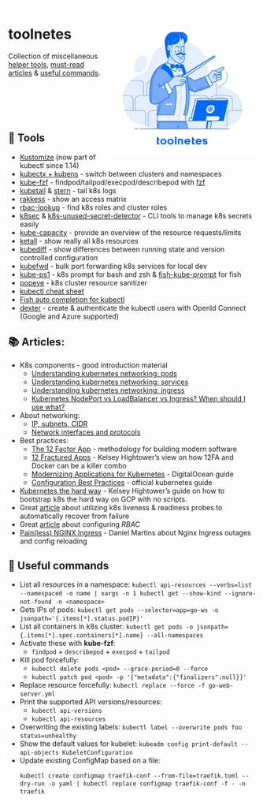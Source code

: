 <img src="assets/toolnetes-logo.jpeg" align="right" width="300" heigh="auto">

# toolnetes

Collection of miscellaneous [helper tools](#tools), [must-read articles](#articles) & [useful commands](#useful-commands). 

<br><br><br><br>

## 🔧 Tools
* [Kustomize](https://kubernetes.io/blog/2018/05/29/introducing-kustomize-template-free-configuration-customization-for-kubernetes/) (now part of kubectl since 1.14)
* [kubectx + kubens](https://github.com/ahmetb/kubectx) - switch between clusters and namespaces
* [kube-fzf](https://github.com/arunvelsriram/kube-fzf) - findpod/tailpod/execpod/describepod with [fzf](https://github.com/junegunn/fzf)
* [kubetail](https://github.com/johanhaleby/kubetail) & [stern](https://github.com/wercker/stern) - tail k8s logs
* [rakkess](https://github.com/corneliusweig/rakkess) - show an access matrix
* [rbac-lookup](https://github.com/reactiveops/rbac-lookup) - find k8s roles and cluster roles
* [k8sec](https://github.com/dtan4/k8sec) & [k8s-unused-secret-detector](https://github.com/dtan4/k8s-unused-secret-detector) - CLI tools to manage k8s secrets easily
* [kube-capacity](https://github.com/robscott/kube-capacity) - provide an overview of the resource requests/limits
* [ketall](https://github.com/corneliusweig/ketall) - show really all k8s resources
* [kubediff](https://github.com/weaveworks/kubediff) - show differences between running state and version controlled configuration
* [kubefwd](https://github.com/txn2/kubefwd) - bulk port forwarding k8s services for local dev
* [kube-ps1](https://github.com/jonmosco/kube-ps1) - k8s prompt for bash and zsh & [fish-kube-prompt](https://github.com/aluxian/fish-kube-prompt) for fish
* [popeye](https://github.com/derailed/popeye) - k8s cluster resource sanitizer
* [kubectl cheat sheet](https://kubernetes.io/docs/reference/kubectl/cheatsheet)
* [Fish auto completion for kubectl](https://gist.github.com/Aracki/cf422173371d2118ae94bb6821f074e0)
* [dexter](https://github.com/gini/dexter) - create & authenticate the kubectl users with OpenId Connect (Google and Azure supported)

## 📚 Articles:
* K8s components - good introduction material
	* [Understanding kubernetes networking: pods](https://medium.com/google-cloud/understanding-kubernetes-networking-pods-7117dd28727)
	* [Understanding kubernetes networking: services](https://medium.com/google-cloud/understanding-kubernetes-networking-services-f0cb48e4cc82)
	* [Understanding kubernetes networking: ingress](https://medium.com/google-cloud/understanding-kubernetes-networking-ingress-1bc341c84078)
	* [Kubernetes NodePort vs LoadBalancer vs Ingress? When should I use what?](https://medium.com/google-cloud/kubernetes-nodeport-vs-loadbalancer-vs-ingress-when-should-i-use-what-922f010849e0)
* About networking:
	* [IP, subnets, CIDR](https://www.digitalocean.com/community/tutorials/understanding-ip-addresses-subnets-and-cidr-notation-for-networking)
	* [Network interfaces and protocols](https://www.digitalocean.com/community/tutorials/an-introduction-to-networking-terminology-interfaces-and-protocols)
* Best practices:
	* [The 12 Factor App](https://12factor.net/) - methodology for building modern software 
	* [12 Fractured Apps](https://medium.com/@kelseyhightower/12-fractured-apps-1080c73d481c) - Kelsey Hightower’s view on how 12FA and Docker can be a killer combo
	* [Modernizing Applications for Kubernetes](https://dev.to/digitalocean/modernizing-applications-for-kubernetes-1hon) - DigitalOcean guide
	* [Configuration Best Practices](https://kubernetes.io/docs/concepts/configuration/overview/#general-configuration-tips) - official kubernetes guide
* [Kubernetes the hard way](https://github.com/kelseyhightower/kubernetes-the-hard-way) - Kelsey Hightower’s guide on how to bootstrap k8s the hard way on GCP with no scripts.
* Great [article](https://medium.com/spire-labs/utilizing-kubernetes-liveness-and-readiness-probes-to-automatically-recover-from-failure-2fe0314f2b2e) about utilizing k8s liveness & readiness probes to automatically recover from failure
* Great [article](https://docs.bitnami.com/kubernetes/how-to/configure-rbac-in-your-kubernetes-cluster/) about configuring *RBAC*
* [Pain(less) NGINX Ingress](https://danielfm.me/posts/painless-nginx-ingress.html) - Daniel Martins about Nginx Ingress outages and config reloading

## 📜 Useful commands
* List all resources in a namespace: `kubectl api-resources --verbs=list --namespaced -o name | xargs -n 1 kubectl get --show-kind --ignore-not-found -n <namespace>`
* Gets IPs of pods: `kubectl get pods --selector=app=go-ws -o jsonpath='{.items[*].status.podIP}'`
* List all containers in k8s cluster: `kubectl get pods -o jsonpath={.items[*].spec.containers[*].name} --all-namespaces`
* Activate these with **kube-fzf**:
	* `findpod` + `describepod` + `execpod` + `tailpod`
* Kill pod forcefully:
	* `kubectl delete pods <pod> --grace-period=0 --force`
	* `kubectl patch pod <pod> -p '{"metadata":{"finalizers":null}}'` 
* Replace resource forcefully: `kubectl replace --force -f go-web-server.yml`
* Print the supported API versions/resources: 
	* `kubectl api-versions`
	* `kubectl api-resources` 
* Overwriting the existing labels: `kubectl label --overwrite pods foo status=unhealthy`
* Show the default values for kubelet: `kubeadm config print-default --api-objects KubeletConfiguration`
* Update existing ConfigMap based on a file: 
	```
	kubectl create configmap traefik-conf --from-file=traefik.toml --dry-run -o yaml | kubectl replace configmap traefik-conf -f - -n traefik
	``` 
